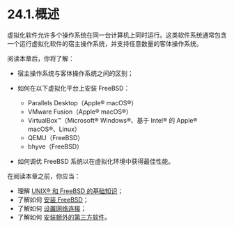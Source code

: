# 24.1.概述

虚拟化软件允许多个操作系统在同一台计算机上同时运行。这类软件系统通常包含一个运行虚拟化软件的宿主操作系统，并支持任意数量的客体操作系统。

阅读本章后，你将了解：

* 宿主操作系统与客体操作系统之间的区别；
* 如何在以下虚拟化平台上安装 FreeBSD：

  * Parallels Desktop（Apple® macOS®）
  * VMware Fusion（Apple® macOS®）
  * VirtualBox™（Microsoft® Windows®、基于 Intel® 的 Apple® macOS®、Linux）
  * QEMU（FreeBSD）
  * bhyve（FreeBSD）
* 如何调优 FreeBSD 系统以在虚拟化环境中获得最佳性能。

在阅读本章之前，你应当：

* 理解 [UNIX® 和 FreeBSD 的基础知识](https://docs.freebsd.org/en/books/handbook/basics/#basics)；
* 了解如何 [安装 FreeBSD](https://docs.freebsd.org/en/books/handbook/bsdinstall/#bsdinstall)；
* 了解如何 [设置网络连接](https://docs.freebsd.org/en/books/handbook/advanced-networking/#advanced-networking)；
* 了解如何 [安装额外的第三方软件](https://docs.freebsd.org/en/books/handbook/ports/#ports)。
